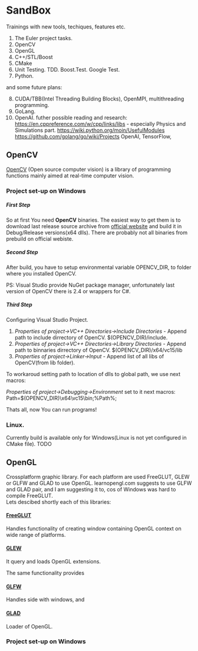 # SandBox
Trainings with new tools, techiques, features etc.


1. The Euler project tasks.
2. OpenCV
3. OpenGL
4. C++/STL/Boost
5. CMake
6. Unit Testing. TDD. Boost.Test. Google Test.
7. Python.   

and some future plans:

8. CUDA/TBB(Intel Threading Building Blocks), OpenMPI, multithreading programming.
9. GoLang.
10. OpenAI.
futher possible reading and research:
https://en.cppreference.com/w/cpp/links/libs - especially Physics and Simulations part.
https://wiki.python.org/moin/UsefulModules
https://github.com/golang/go/wiki/Projects
OpenAI, TensorFlow,


## OpenCV

[OpenCV](https://en.wikipedia.org/wiki/OpenCV) (Open source computer vision) is a library of programming functions 
mainly aimed at real-time computer vision.

### Project set-up on Windows

##### First Step
So at first You need __OpenCV__ binaries. 
The easiest way to get them is to download last release source archive from [official website](https://opencv.org/releases/) and 
build it in Debug/Release versions(x64 dlls). There are probably not all binaries from prebuild on official webiste.

##### Second Step
After build, you have to setup environmental variable OPENCV_DIR, to folder where you installed OpenCV.

PS: Visual Studio provide NuGet package manager, unfortunately last version of OpenCV there is 2.4 or wrappers for C#.

##### Third Step
Configuring Visual Studio Project.

1. _Properties of project->VC++ Directories->Include Directories_ - Append path to include dirrectory of OpenCV. $(OPENCV_DIR)/include.   
2. _Properties of project->VC++ Directories->Library Directories_ - Append path to binnaries dirrectory of OpenCV.     $(OPENCV_DIR)/x64/vc15/lib
3. _Properties of project->Linker->Input_ - Append list of all libs of OpenCV(from lib folder).   

To workaroud setting path to location of dlls to global path, we use next macros:

_Properties of project->Debugging->Environment_ set to it next macros: Path=$(OPENCV_DIR)\x64\vc15\bin;%Path%;

Thats all, now You can run programs!

### Linux.
Currently build is available only for Windows(Linux is not yet configured in CMake file). 
TODO

## OpenGL
Crossplatform graphic library. 
For each platform are used FreeGLUT, GLEW or GLFW and GLAD to use OpenGL. learnopengl.com suggests to use GLFW and GLAD pair, and I am suggesting it to, cos of Windows was hard to compile FreeGLUT.   
Lets descibed shortly each of this libraries:

#### [FreeGLUT](https://en.wikipedia.org/wiki/FreeGLUT)
Handles functionality of creating window containing OpenGL context on wide range of platforms.

#### [GLEW](https://en.wikipedia.org/wiki/OpenGL_Extension_Wrangler_Library)
It query and loads OpenGL extensions.

The same functionality provides
#### [GLFW](https://en.wikipedia.org/wiki/GLFW)
Handles side with windows, and

#### [GLAD](https://www.khronos.org/opengl/wiki/OpenGL_Loading_Library#glad_.28Multi-Language_GL.2FGLES.2FEGL.2FGLX.2FWGL_Loader-Generator.29)
Loader of OpenGL.

### Project set-up on Windows


